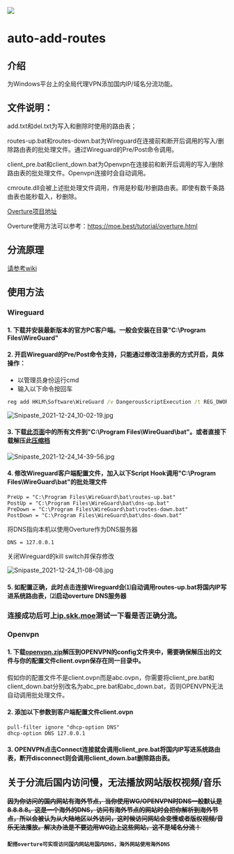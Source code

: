 ![]( https://visitor-badge.glitch.me/badge?page_id=lmc999_add_route)
# auto-add-routes

## 介绍
为Windows平台上的全局代理VPN添加国内IP/域名分流功能。

## 文件说明：

add.txt和del.txt为写入和删除时使用的路由表；

routes-up.bat和routes-down.bat为Wireguard在连接前和断开后调用的写入/删除路由表的批处理文件。通过Wireguard的Pre/Post命令调用。

client_pre.bat和client_down.bat为Openvpn在连接前和断开后调用的写入/删除路由表的批处理文件。Openvpn连接时会自动调用。

cmroute.dll会被上述批处理文件调用，作用是秒载/秒删路由表。即使有数千条路由表也能秒载入，秒删除。

[Overture项目地址](https://github.com/shawn1m/overture)

Overture使用方法可以参考：https://moe.best/tutorial/overture.html

## 分流原理
[请参考wiki](https://github.com/lmc999/auto-add-routes/wiki)

## 使用方法

### Wireguard
#### 1. 下载并安装最新版本的官方PC客户端。一般会安装在目录"C:\Program Files\WireGuard"

#### 2. 开启Wireguard的Pre/Post命令支持，只能通过修改注册表的方式开启，具体操作：
+ 以管理员身份运行cmd
+ 输入以下命令按回车
````cmd
reg add HKLM\Software\WireGuard /v DangerousScriptExecution /t REG_DWORD /d 1 /f
````
![Snipaste_2021-12-24_10-02-19.jpg](https://s2.loli.net/2021/12/24/y6SwJj1uZmdhF7E.jpg)

#### 3. 下载[此页面](https://github.com/lmc999/auto-add-routes/tree/master/wireguard)中的所有文件到"C:\Program Files\WireGuard\bat"。或者直接下载解压此[压缩档](https://github.com/lmc999/auto-add-routes/blob/master/zip/wireguard.zip)
![Snipaste_2021-12-24_14-39-56.jpg](https://s2.loli.net/2021/12/24/bQfW1dVRAJBnge5.jpg)

#### 4. 修改Wireguard客户端配置文件，加入以下Script Hook调用"C:\Program Files\WireGuard\bat"的批处理文件


    PreUp = "C:\Program Files\WireGuard\bat\routes-up.bat"
    PostUp = "C:\Program Files\WireGuard\bat\dns-up.bat"
    PreDown = "C:\Program Files\WireGuard\bat\routes-down.bat"
    PostDown = "C:\Program Files\WireGuard\bat\dns-down.bat"

将DNS指向本机以使用Overture作为DNS服务器

    DNS = 127.0.0.1

关闭Wireguard的kill switch并保存修改

![Snipaste_2021-12-24_11-08-08.jpg](https://s2.loli.net/2021/12/24/5tVlq2fAiUhT7HG.jpg)

#### 5. 如配置正确，此时点击连接Wireguard会⑴自动调用routes-up.bat将国内IP写进系统路由表，⑵启动overture DNS服务器


### 连接成功后可上[ip.skk.moe](https://ip.skk.moe)测试一下看是否正确分流。

### Openvpn

#### 1. 下载[openvpn.zip](https://github.com/lmc999/auto-add-routes/raw/master/zip/openvpn.zip)解压到OPENVPN的config文件夹中，需要确保解压出的文件与你的配置文件client.ovpn保存在同一目录中。

假如你的配置文件不是client.ovpn而是abc.ovpn，你需要将client_pre.bat和client_down.bat分别改名为abc_pre.bat和abc_down.bat，否则OPENVPN无法自动调用批处理文件。

#### 2. 添加以下参数到客户端配置文件client.ovpn
    pull-filter ignore "dhcp-option DNS"
    dhcp-option DNS 127.0.0.1

#### 3. OPENVPN点击Connect连接就会调用client_pre.bat将国内IP写进系统路由表，断开disconnect则会调用client_down.bat删除路由表。




## 关于分流后国内访问慢，无法播放网站版权视频/音乐

#### ~~因为你访问的国内网站有海外节点，当你使用WG/OPENVPN时DNS一般默认是8.8.8.8。这是一个海外的DNS，访问有海外节点的网站时会把你解析到海外节点，所以会被认为从大陆地区以外访问，这时候访问网站会变慢或者版权视频/音乐无法播放。解决办法是不要边用WG边上这些网站，这不是域名分流！~~

#### `配搭overture可实现访问国内网站用国内DNS，海外网站使用海外DNS`
